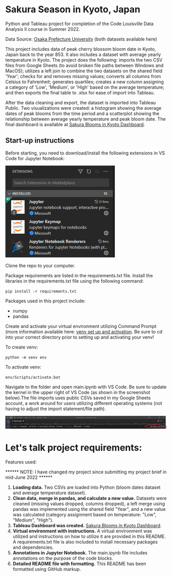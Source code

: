 # Sakura Season in Kyoto, Japan
 
Python and Tableau project for completion of the Code Louisville Data Analysis II course in Summer 2022.

Data Source: [Osaka Prefecture University](http://atmenv.envi.osakafu-u.ac.jp/aono/kyophenotemp4/) (both datasets available here)

This project includes data of peak cherry blossom bloom date in Kyoto, Japan back to the year 853. It also includes a dataset with average yearly temperature in Kyoto. The project does the following: imports the two CSV files from Google Sheets (to avoid broken file paths between Windows and MacOS); utilizes a left join to combine the two datasets on the shared field 'Year'; checks for and removes missing values; converts all columns from Celsius to Fahrenheit; generates quartiles; creates a new column assigning a category of 'Low', 'Medium', or 'High' based on the average temperature; and then exports the final table to .xlsx for ease of import into Tableau. 

After the data cleaning and export, the dataset is imported into Tableau Public. Two visualizations were created: a histogram showing the average dates of peak blooms from the time period and a scatterplot showing the relationship between average yearly temperature and peak bloom date. The final dashboard is available at [Sakura Blooms in Kyoto Dashboard](https://public.tableau.com/views/SakuraBloomsinKyotoProject/Dashboard1?:language=en-US&:display_count=n&:origin=viz_share_link).

## Start-up instructions

Before starting, you need to download/install the following extensions in VS Code for Jupyter Notebook:

![Juypter Notebook](https://github.com/elfbread/pyAirports/blob/main/extension.png)

Clone the repo to your computer. 

Package requirements are listed in the requirements.txt file. Install the libraries in the requirements.txt file using the following command:

`pip install -r requirements.txt`

Packages used in this project include:

- numpy 
- pandas

Create and activate your virtual environment utilizing Command Prompt (more information available here: [venv set up and activation](https://www.freecodecamp.org/news/how-to-setup-virtual-environments-in-python/). Be sure to cd into your correct directory prior to setting up and activating your venv!

To create venv:

`python -m venv env`

To activate venv:

`env/Scripts/activate.bat`
 
Navigate to the folder and open main.ipynb with VS Code. Be sure to update the kernel in the upper right of VS Code (as shown in the screenshot below).The file imports uses public CSVs saved in my Google Sheets account, a work around for users utilizing different operating systems (not having to adjust the import statement/file path).

![Juypter Notebook](https://github.com/elfbread/pyAirports/raw/main/kernel.png)

# Let's talk project requirements:

Features used:

****** NOTE: I have changed my project since submitting my project brief in mid-June 2022 ******

1. __Loading data.__ Two CSVs are loaded into Python (bloom dates dataset and average temperature dataset).
2. __Clean data, merge in pandas, and calculate a new value.__ Datasets were cleaned (missing values dropped, columns dropped), a left merge using pandas was implemented using the shared field "Year", and a new value was calculated (category assignment based on temperature: "Low", "Medium", "High").
3. __Tableau Dashboard was created.__ [Sakura Blooms in Kyoto Dashboard](https://public.tableau.com/views/SakuraBloomsinKyotoProject/Dashboard1?:language=en-US&:display_count=n&:origin=viz_share_link).
4. __Virtual environment with instructions.__ A virtual environment was utilized and instructions on how to utilize it are provided in this README. A requirements.txt file is also included to install necessary packages and dependencies.
5. __Annotations in Jupyter Notebook.__ The main.ipynb file includes annotations on the purpose of the code blocks.
6. __Detailed README file with formatting.__ This README has been formatted using GitHub markup. 

